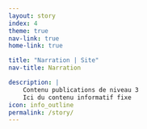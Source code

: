 ```yaml
---
layout: story
index: 4
theme: true
nav-link: true
home-link: true

title: "Narration | Site"
nav-title: Narration

description: |
    Contenu publications de niveau 3
    Ici du contenu informatif fixe
icon: info_outline
permalink: /story/
---
```


